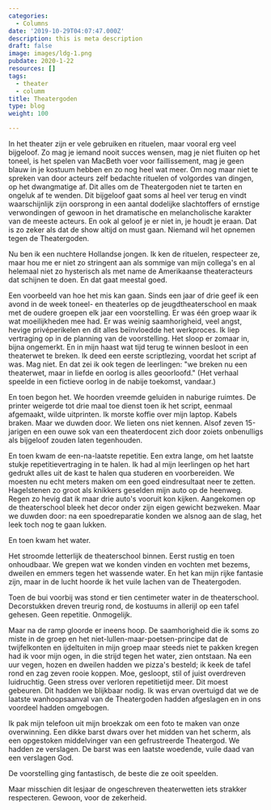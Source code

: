 ```yaml
---
categories:
  - Columns
date: '2019-10-29T04:07:47.000Z'
description: this is meta description
draft: false
image: images/ldg-1.png
pubdate: 2020-1-22
resources: []
tags:
  - theater
  - columm
title: Theatergoden
type: blog
weight: 100

---
```


In het theater zijn er vele gebruiken en rituelen, maar vooral erg veel
bijgeloof. Zo mag je iemand nooit succes wensen, mag je niet fluiten op
het toneel, is het spelen van MacBeth voer voor faillissement, mag je
geen blauw in je kostuum hebben en zo nog heel wat meer. Om nog maar
niet te spreken van door acteurs zelf bedachte rituelen of volgordes van
dingen, op het dwangmatige af. Dit alles om de Theatergoden niet te
tarten en ongeluk af te wenden. Dit bijgeloof gaat soms al heel ver
terug en vindt waarschijnlijk zijn oorsprong in een aantal dodelijke
slachtoffers of ernstige verwondingen of gewoon in het dramatische en
melancholische karakter van de meeste acteurs. En ook al geloof je er
niet in, je houdt je eraan. Dat is zo zeker als dat de show altijd on
must gaan. Niemand wil het opnemen tegen de Theatergoden.

Nu ben ik een nuchtere Hollandse jongen. Ik ken de rituelen, respecteer
ze, maar hou me er niet zo stringent aan als sommige van mijn collega's
en al helemaal niet zo hysterisch als met name de Amerikaanse
theateracteurs dat schijnen te doen. En dat gaat meestal goed.

Een voorbeeld van hoe het mis kan gaan. Sinds een jaar of drie geef ik
een avond in de week toneel- en theaterles op de jeugdtheaterschool en
maak met de oudere groepen elk jaar een voorstelling. Er was één groep
waar ik wat moeilijkheden mee had. Er was weinig saamhorigheid, veel
angst, hevige privéperikelen en dit alles beïnvloedde het werkproces. Ik
liep vertraging op in de planning van de voorstelling. Het sloop er
zomaar in, bijna ongemerkt. En in mijn haast wat tijd terug te winnen
besloot in een theaterwet te breken. Ik deed een eerste scriptlezing,
voordat het script af was. Mag niet. En dat zei ik ook tegen de
leerlingen: "we breken nu een theaterwet, maar in liefde en oorlog is
alles geoorloofd." (Het verhaal speelde in een fictieve oorlog in de
nabije toekomst, vandaar.)

En toen begon het. We hoorden vreemde geluiden in naburige ruimtes. De
printer weigerde tot drie maal toe dienst toen ik het script, eenmaal
afgemaakt, wilde uitprinten. Ik morste koffie over mijn laptop. Kabels
braken. Maar we duwden door. We lieten ons niet kennen. Alsof zeven
15-jarigen en een ouwe sok van een theaterdocent zich door zoiets
onbenulligs als bijgeloof zouden laten tegenhouden.

En toen kwam de een-na-laatste repetitie. Een extra lange, om het
laatste stukje repetitievertraging in te halen. Ik had al mijn
leerlingen op het hart gedrukt alles uit de kast te halen qua studeren
en voorbereiden. We moesten nu echt meters maken om een goed
eindresultaat neer te zetten. Hagelstenen zo groot als knikkers geselden
mijn auto op de heenweg. Regen zo hevig dat ik maar drie auto's vooruit
kon kijken. Aangekomen op de theaterschool bleek het decor onder zijn
eigen gewicht bezweken. Maar we duwden door: na een spoedreparatie
konden we alsnog aan de slag, het leek toch nog te gaan lukken.

En toen kwam het water.

Het stroomde letterlijk de theaterschool binnen. Eerst rustig en toen
onhoudbaar. We grepen wat we konden vinden en vochten met bezems,
dweilen en emmers tegen het wassende water. En het kan mijn rijke
fantasie zijn, maar in de lucht hoorde ik het vuile lachen van de
Theatergoden.

Toen de bui voorbij was stond er tien centimeter water in de
theaterschool. Decorstukken dreven treurig rond, de kostuums in allerijl
op een tafel gehesen. Geen repetitie. Onmogelijk.

Maar na de ramp gloorde er ineens hoop. De saamhorigheid die ik soms zo
miste in de groep en het niet-lullen-maar-poetsen-principe dat de
twijfelkonten en ijdeltuiten in mijn groep maar steeds niet te pakken
kregen had ik voor mijn ogen, in die strijd tegen het water, zien
ontstaan. Na een uur vegen, hozen en dweilen hadden we pizza's besteld;
ik keek de tafel rond en zag zeven rooie koppen. Moe, gesloopt, stil of
juist overdreven luidruchtig. Geen stress over verloren repetitietijd
meer. Dit moest gebeuren. Dit hadden we blijkbaar nodig. Ik was ervan
overtuigd dat we de laatste wanhoopsaanval van de Theatergoden hadden
afgeslagen en in ons voordeel hadden omgebogen.

Ik pak mijn telefoon uit mijn broekzak om een foto te maken van onze
overwinning. Een dikke barst dwars over het midden van het scherm, als
een opgestoken middelvinger van een gefrustreerde Theatergod. We hadden
ze verslagen. De barst was een laatste woedende, vuile daad van een
verslagen God.

De voorstelling ging fantastisch, de beste die ze ooit speelden.

Maar misschien dit lesjaar de ongeschreven theaterwetten iets strakker
respecteren. Gewoon, voor de zekerheid.
